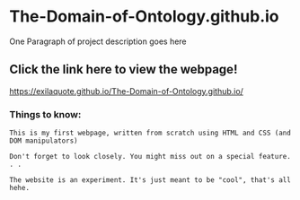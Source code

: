 # The-Domain-of-Ontology.github.io

One Paragraph of project description goes here

## Click the link here to view the webpage!

https://exilaquote.github.io/The-Domain-of-Ontology.github.io/

### Things to know:

```
This is my first webpage, written from scratch using HTML and CSS (and DOM manipulators)
```
```
Don't forget to look closely. You might miss out on a special feature. . .
```
```
The website is an experiment. It's just meant to be "cool", that's all hehe.
```
